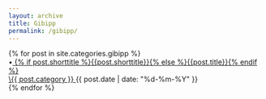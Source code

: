```yaml
---
layout: archive
title: Gibipp
permalink: /gibipp/
---
```

<section class="site-archive">
  <div class="home-group">
    {% for post in site.categories.gibipp %}
      <div class="archive-list">
        <div class="archive-title">
          &bull;<a href="{{ post.url }}">
          {% if post.shorttitle %}{{post.shorttitle}}{% else %}{{post.title}}{% endif %}
          </a>
        </div>
        <div class="archive-date"><a href="/{{ post.category }}">\{{ post.category }} </a> {{ post.date | date: "%d-%m-%Y" }}</div>
      </div>
    {% endfor %}
  </div>
</section>
